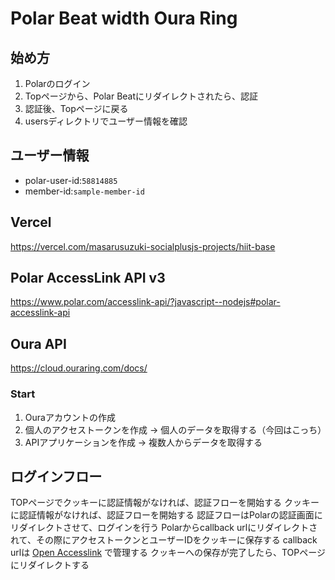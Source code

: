 # Polar Beat width Oura Ring

## 始め方
1. Polarのログイン
2. Topページから、Polar Beatにリダイレクトされたら、認証
3. 認証後、Topページに戻る
4. usersディレクトリでユーザー情報を確認

## ユーザー情報
- polar-user-id:`58814885`
- member-id:`sample-member-id`

## Vercel
https://vercel.com/masarusuzuki-socialplusjs-projects/hiit-base

## Polar AccessLink API v3
https://www.polar.com/accesslink-api/?javascript--nodejs#polar-accesslink-api

## Oura API
https://cloud.ouraring.com/docs/

### Start
1. Ouraアカウントの作成
2. 個人のアクセストークンを作成
    → 個人のデータを取得する（今回はこっち）
3. APIアプリケーションを作成
    → 複数人からデータを取得する

## ログインフロー
TOPページでクッキーに認証情報がなければ、認証フローを開始する
クッキーに認証情報がなければ、認証フローを開始する
認証フローはPolarの認証画面にリダイレクトさせて、ログインを行う
Polarからcallback urlにリダイレクトされて、その際にアクセストークンとユーザーIDをクッキーに保存する
    callback urlは [Open Accesslink](https://admin.polaraccesslink.com/#/clientInformation/58814885/39708) で管理する
クッキーへの保存が完了したら、TOPページにリダイレクトする